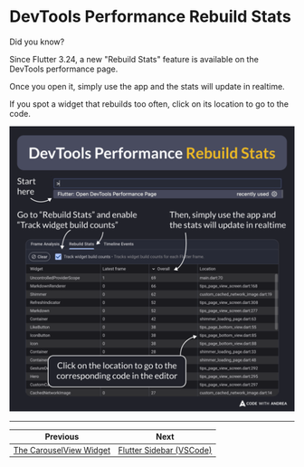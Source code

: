 # DevTools Performance Rebuild Stats

Did you know?

Since Flutter 3.24, a new "Rebuild Stats" feature is available on the DevTools performance page.

Once you open it, simply use the app and the stats will update in realtime.

If you spot a widget that rebuilds too often, click on its location to go to the code.

![](182.png)

<!--

DevTools Performance Rebuild Stats

- Open the DevTools Performance Page
- Go to "Rebuild Stats" and enable "Track widget build counts"
- Then, simply use the app and the stats will update in realtime
- Click on the location to go to the corresponding code in the editor

-->

---

| Previous | Next |
| -------- | ---- |
| [The CarouselView Widget](../0181-carousel-view-widget/index.md) | [Flutter Sidebar (VSCode)](../0183-flutter-vscode-sidebar/index.md) |

<!-- TWITTER|https://x.com/biz84/status/1821815800774238532 -->
<!-- LINKEDIN|https://www.linkedin.com/posts/andreabizzotto_did-you-know-since-flutter-324-a-new-activity-7227581627386785792-_oTJ -->
